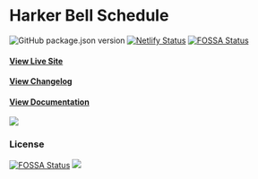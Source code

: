 # Harker Bell Schedule
![GitHub package.json version](https://img.shields.io/github/package-json/v/BowenYin/harker-bell.svg?style=flat)
[![Netlify Status](https://api.netlify.com/api/v1/badges/af49fbbb-c506-4bc7-a158-ab0ae4e922bf/deploy-status)](https://app.netlify.com/sites/harker-bell/deploys)
[![FOSSA Status](https://app.fossa.com/api/projects/git%2Bgithub.com%2FHarkerDev%2Fharker-bell.svg?type=small)](https://app.fossa.com/projects/git%2Bgithub.com%2FHarkerDev%2Fharker-bell?ref=badge_small)

#### [View Live Site](https://bell.harker.org)
#### [View Changelog](https://github.com/HarkerDev/harker-bell/releases)
#### [View Documentation](https://bell.harker.org/docs)

<a href="https://www.netlify.com">
  <img src="https://www.netlify.com/img/global/badges/netlify-light.svg"/>
</a>

### License
[![FOSSA Status](https://app.fossa.com/api/projects/git%2Bgithub.com%2FHarkerDev%2Fharker-bell.svg?type=large)](https://app.fossa.com/projects/git%2Bgithub.com%2FHarkerDev%2Fharker-bell?ref=badge_large)
![](https://87f7290bbb154c8753a737c7b24a6d1e.m.pipedream.net/harker-bell)
